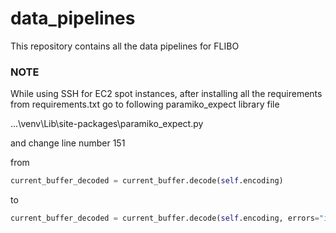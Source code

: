 # data_pipelines
This repository contains all the data pipelines for FLIBO

### NOTE 
While using SSH for EC2 spot instances, after installing all the requirements from requirements.txt go to following paramiko_expect library file

...\venv\Lib\site-packages\paramiko_expect.py

and change line number 151

from

```python
current_buffer_decoded = current_buffer.decode(self.encoding)
```

to

```python
current_buffer_decoded = current_buffer.decode(self.encoding, errors="ignore")
```
